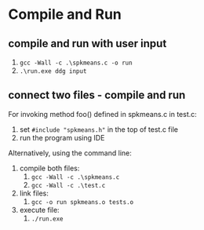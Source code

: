 # Compile and Run #

## compile and run with user input ##

1. `gcc -Wall -c .\spkmeans.c -o run`
2. `.\run.exe ddg input `

## connect two files - compile and run ##
For invoking method foo() defined in spkmeans.c in test.c:
1. set `#include "spkmeans.h"` in the top of test.c file
2. run the program using IDE

Alternatively, using the command line:
1. compile both files:
   1. `gcc -Wall -c .\spkmeans.c`
   2. `gcc -Wall -c .\test.c`
2. link files:
   1. `gcc -o run spkmeans.o tests.o`
3. execute file:
   1. `./run.exe`

